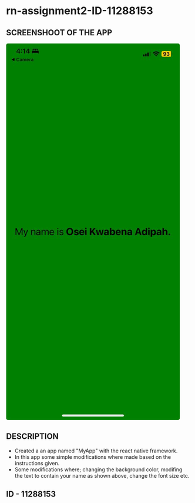 # rn-assignment2-ID-11288153

## SCREENSHOOT OF THE APP

![screenshot](<MyApp/assets/mobile app image.jpg>)

## DESCRIPTION

- Created a an app named "MyApp" with the react native framework.
- In this app some simple modifications where made based on the instructions given.
- Some modifications where; changing the background color, modifing the text to contain your name as shown above, change the font size etc.

## ID - 11288153
